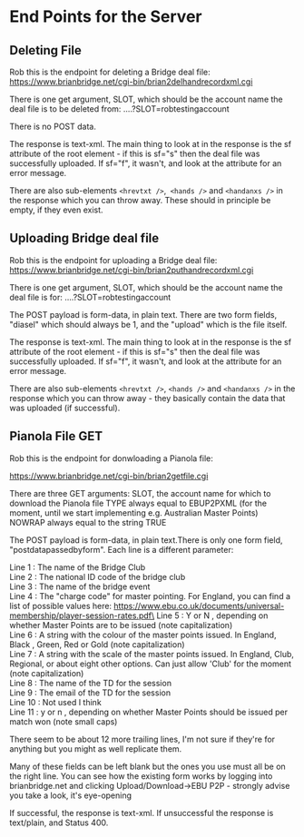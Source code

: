 # End Points for the Server


## Deleting File

Rob this is the endpoint for deleting a Bridge deal file:
https://www.brianbridge.net/cgi-bin/brian2delhandrecordxml.cgi

There is one get argument, SLOT, which should be the account name the deal file is to be deleted from:
....?SLOT=robtestingaccount

There is no POST data.

The response is text-xml. The main thing to look at in the response is the sf attribute of the root element - if this is sf="s" then the deal file was successfully uploaded. If sf="f", it wasn't, and look at the attribute for an error message.

There are also sub-elements `<hrevtxt />`,` <hands />` and `<handanxs />` in the response which you can throw away. These should in principle be empty, if they even exist.


## Uploading Bridge deal file
Rob this is the endpoint for uploading a Bridge deal file:
https://www.brianbridge.net/cgi-bin/brian2puthandrecordxml.cgi

There is one get argument, SLOT, which should be the account name the deal file is for:
....?SLOT=robtestingaccount

The POST payload is form-data, in plain text. There are two form fields, "diasel" which should always be 1, and the "upload" which is the file itself.

The response is text-xml. The main thing to look at in the response is the sf attribute of the root element - if this is sf="s" then the deal file was successfully uploaded. If sf="f", it wasn't, and look at the attribute for an error message.

There are also sub-elements `<hrevtxt />`, `<hands />` and `<handanxs />` in the response which you can throw away - they basically contain the data that was uploaded (if successful).

## Pianola File GET

Rob this is the endpoint for donwloading a Pianola file:

https://www.brianbridge.net/cgi-bin/brian2getfile.cgi

There are three GET arguments:
SLOT, the account name for which to download the Pianola file
TYPE always equal to EBUP2PXML (for the moment, until we start implementing e.g. Australian Master Points)
NOWRAP always equal to the string TRUE

The POST payload is form-data, in plain text.There is only one form field, "postdatapassedbyform". Each line is a different parameter:

Line 1 : The name of the Bridge Club\
Line 2 : The national ID code of the bridge club\
Line 3 : The name of the bridge event\
Line 4 : The "charge code" for master pointing. For England, you can find a list of possible values here: https://www.ebu.co.uk/documents/universal-membership/player-session-rates.pdf\
Line 5 : Y or N , depending on whether Master Points are to be issued (note capitalization)\
Line 6 : A string with the colour of the master points issued. In England, Black , Green, Red or Gold (note capitalization)\
Line 7 : A string with the scale of the master points issued. In England, Club, Regional, or about eight other options. Can just allow 'Club' for the moment (note capitalization)\
Line 8 : The name of the TD for the session\
Line 9 : The email of the TD for the session\
Line 10 : Not used I think\
Line 11 : y or n , depending on whether Master Points should be issued per match won (note small caps)

There seem to be about 12 more trailing lines, I'm not sure if they're for anything but you might as well replicate them.

Many of these fields can be left blank but the ones you use must all be on the right line. You can see how the existing form works by logging into brianbridge.net and clicking Upload/Download->EBU P2P - strongly advise you take a look, it's eye-opening

If successful, the response is text-xml. If unsuccessful the response is text/plain, and Status 400.

